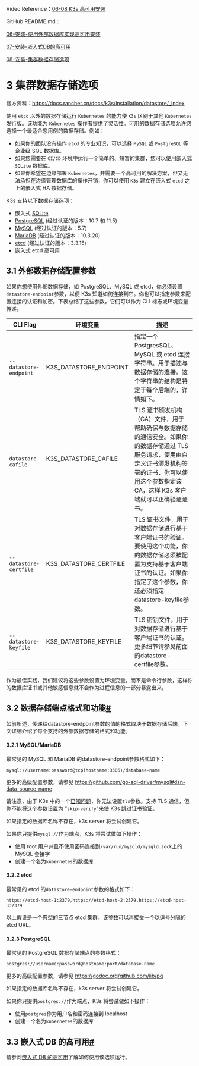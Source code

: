 Video Reference：[06-08 K3s 高可用安装](https://www.bilibili.com/video/BV1c3411Y7mM/?spm_id_from=333.788&vd_source=9560c118fae1db9638f05a6ba2527085)

GitHub README.md：

[06-安装-使用外部数据库实现高可用安装](https://github.com/kingsd041/k3s-tutorial/tree/main/06-安装-使用外部数据库实现高可用安装)

[07-安装-嵌入式DB的高可用](https://github.com/kingsd041/k3s-tutorial/tree/main/07-安装-嵌入式DB的高可用)

[08-安装-集群数据存储选项](https://github.com/kingsd041/k3s-tutorial/tree/main/08-安装-集群数据存储选项)

# 3 集群数据存储选项

官方资料：https://docs.rancher.cn/docs/k3s/installation/datastore/_index

使用 `etcd` 以外的数据存储运行 `Kubernetes` 的能力使 `K3s` 区别于其他 `Kubernetes` 发行版。该功能为 `Kubernetes` 操作者提供了灵活性。可用的数据存储选项允许您选择一个最适合您用例的数据存储。例如：

- 如果你的团队没有操作 `etcd` 的专业知识，可以选择 `MySQL` 或 `PostgreSQL` 等企业级 SQL 数据库。
- 如果您需要在 `CI/CD` 环境中运行一个简单的、短暂的集群，您可以使用嵌入式 `SQLite` 数据库。
- 如果你希望在边缘部署 `Kubernetes`，并需要一个高可用的解决方案，但又无法承担在边缘管理数据库的操作开销，你可以使用 `K3s` 建立在嵌入式 `etcd` 之上的嵌入式 HA 数据存储。

K3s 支持以下数据存储选项：

- 嵌入式 [SQLite](https://www.sqlite.org/index.html)
- [PostgreSQL](https://www.postgresql.org/) (经过认证的版本：10.7 和 11.5)
- [MySQL](https://www.mysql.com/) (经过认证的版本：5.7)
- [MariaDB](https://mariadb.org/) (经过认证的版本：10.3.20)
- [etcd](https://etcd.io/) (经过认证的版本：3.3.15)
- 嵌入式 etcd 高可用

## 3.1 外部数据存储配置参数

如果你想使用外部数据存储，如 PostgreSQL、MySQL 或 etcd，你必须设置`datastore-endpoint`参数，以便 K3s 知道如何连接到它。你也可以指定参数来配置连接的认证和加密。下表总结了这些参数，它们可以作为 CLI 标志或环境变量传递。

| **CLI Flag**           | **环境变量**           | **描述**                                                     |
| ---------------------- | ---------------------- | ------------------------------------------------------------ |
| `--datastore-endpoint` | K3S_DATASTORE_ENDPOINT | 指定一个 PostgresSQL、MySQL 或 etcd 连接字符串。用于描述与数据存储的连接。这个字符串的结构是特定于每个后端的，详情如下。 |
| `--datastore-cafile`   | K3S_DATASTORE_CAFILE   | TLS 证书颁发机构（CA）文件，用于帮助确保与数据存储的通信安全。如果你的数据存储通过 TLS 服务请求，使用由自定义证书颁发机构签署的证书，你可以使用这个参数指定该 CA，这样 K3s 客户端就可以正确验证证书。 |
| `--datastore-certfile` | K3S_DATASTORE_CERTFILE | TLS 证书文件，用于对数据存储进行基于客户端证书的验证。要使用这个功能，你的数据存储必须被配置为支持基于客户端证书的认证。如果你指定了这个参数，你还必须指定datastore-keyfile参数。 |
| `--datastore-keyfile`  | K3S_DATASTORE_KEYFILE  | TLS 密钥文件，用于对数据存储进行基于客户端证书的认证。更多细节请参见前面的datastore-certfile参数。 |

作为最佳实践，我们建议将这些参数设置为环境变量，而不是命令行参数，这样你的数据库证书或其他敏感信息就不会作为进程信息的一部分暴露出来。

## 3.2 数据存储端点格式和功能[#](https://docs.rancher.cn/docs/k3s/installation/datastore/_index/#数据存储端点格式和功能)

如前所述，传递给datastore-endpoint参数的值的格式取决于数据存储后端。下文详细介绍了每个支持的外部数据存储的格式和功能。

#### 3.2.1 MySQL/MariaDB

最常见的 MySQL 和 MariaDB 的datastore-endpoint参数格式如下：

```shell
mysql://username:password@tcp(hostname:3306)/database-name
```

更多的高级配置参数，请参见 https://github.com/go-sql-driver/mysql#dsn-data-source-name

请注意，由于 K3s 中的一个[已知问题](https://github.com/rancher/k3s/issues/1093)，你无法设置`tls`参数。支持 TLS 通信，但你不能将这个参数设置为 "`skip-verify`"来使 K3s 跳过证书验证。

如果指定的数据库名称不存在，k3s server 将尝试创建它。

如果你只提供`mysql://`作为端点，K3s 将尝试做如下操作：

- 使用 root 用户并且不使用密码连接到`/var/run/mysqld/mysqld.sock`上的 MySQL 套接字
- 创建一个名为`kubernetes`的数据库

#### 3.2.2 etcd

最常见的 etcd 的`datastore-endpoint`参数的格式如下：

```shell
https://etcd-host-1:2379,https://etcd-host-2:2379,https://etcd-host-3:2379
```

以上假设是一个典型的三节点 etcd 集群。该参数可以再接受一个以逗号分隔的 etcd URL。

#### 3.2.3 PostgreSQL

最常见的 PostgreSQL 数据存储端点的参数格式：

```
postgres://username:password@hostname:port/database-name
```

更多的高级配置参数，请参见 https://godoc.org/github.com/lib/pq

如果指定的数据库名称不存在，k3s server 将尝试创建它。

如果你只提供`postgres://`作为端点，K3s 将尝试做如下操作：

- 使用`postgres`作为用户名和密码连接到 localhost
- 创建一个名为`kubernetes`的数据库

## 3.3 嵌入式 DB 的高可用[#](https://docs.rancher.cn/docs/k3s/installation/datastore/_index/#嵌入式-db-的高可用)

请参阅[嵌入式 DB 的高可用](https://docs.rancher.cn/docs/k3s/installation/ha-embedded/_index)了解如何使用该选项运行。
